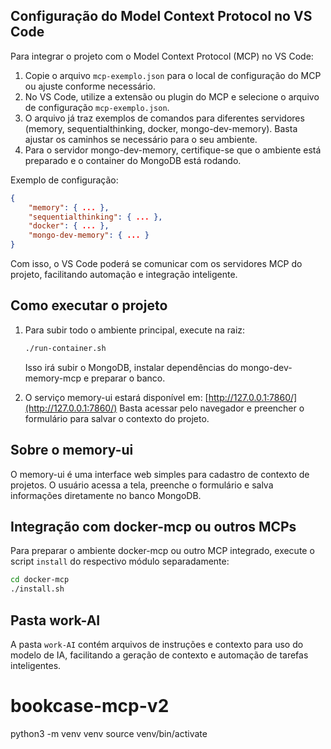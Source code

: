## Configuração do Model Context Protocol no VS Code

Para integrar o projeto com o Model Context Protocol (MCP) no VS Code:

1. Copie o arquivo `mcp-exemplo.json` para o local de configuração do MCP ou ajuste conforme necessário.
2. No VS Code, utilize a extensão ou plugin do MCP e selecione o arquivo de configuração `mcp-exemplo.json`.
3. O arquivo já traz exemplos de comandos para diferentes servidores (memory, sequentialthinking, docker, mongo-dev-memory). Basta ajustar os caminhos se necessário para o seu ambiente.
4. Para o servidor mongo-dev-memory, certifique-se que o ambiente está preparado e o container do MongoDB está rodando.

Exemplo de configuração:
```json
{
	"memory": { ... },
	"sequentialthinking": { ... },
	"docker": { ... },
	"mongo-dev-memory": { ... }
}
```

Com isso, o VS Code poderá se comunicar com os servidores MCP do projeto, facilitando automação e integração inteligente.
## Como executar o projeto

1. Para subir todo o ambiente principal, execute na raiz:
	```bash
	./run-container.sh
	```
	Isso irá subir o MongoDB, instalar dependências do mongo-dev-memory-mcp e preparar o banco.

2. O serviço memory-ui estará disponível em:
	[http://127.0.0.1:7860/](http://127.0.0.1:7860/)
	Basta acessar pelo navegador e preencher o formulário para salvar o contexto do projeto.

## Sobre o memory-ui

O memory-ui é uma interface web simples para cadastro de contexto de projetos. O usuário acessa a tela, preenche o formulário e salva informações diretamente no banco MongoDB.

## Integração com docker-mcp ou outros MCPs

Para preparar o ambiente docker-mcp ou outro MCP integrado, execute o script `install` do respectivo módulo separadamente:
```bash
cd docker-mcp
./install.sh
```

## Pasta work-AI

A pasta `work-AI` contém arquivos de instruções e contexto para uso do modelo de IA, facilitando a geração de contexto e automação de tarefas inteligentes.
# bookcase-mcp-v2


 python3 -m venv venv
 source venv/bin/activate
